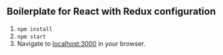 ## Boilerplate for React with Redux configuration

1. `npm install`
1. `npm start`
1. Navigate to [localhost:3000](http://localhost:3000/) in your browser.